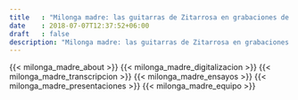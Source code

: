 ```yaml
---
title   : "Milonga madre: las guitarras de Zitarrosa en grabaciones de 1977 y 1980"
date    : 2018-07-07T12:37:52+06:00
draft   : false
description: "Milonga madre: las guitarras de Zitarrosa en grabaciones de 1977 y 1980"
---
```




{{< milonga_madre_about >}}
{{< milonga_madre_digitalizacion >}}
{{< milonga_madre_transcripcion >}}
{{< milonga_madre_ensayos >}}
{{< milonga_madre_presentaciones >}}
{{< milonga_madre_equipo >}}
